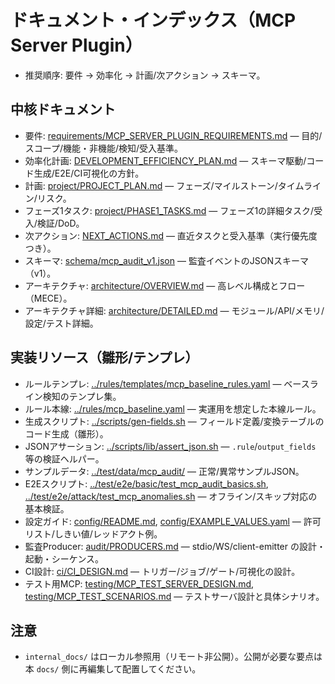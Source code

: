 # ドキュメント・インデックス（MCP Server Plugin）

- 推奨順序: 要件 → 効率化 → 計画/次アクション → スキーマ。

## 中核ドキュメント
- 要件: [requirements/MCP_SERVER_PLUGIN_REQUIREMENTS.md](requirements/MCP_SERVER_PLUGIN_REQUIREMENTS.md) — 目的/スコープ/機能・非機能/検知/受入基準。
- 効率化計画: [DEVELOPMENT_EFFICIENCY_PLAN.md](DEVELOPMENT_EFFICIENCY_PLAN.md) — スキーマ駆動/コード生成/E2E/CI可視化の方針。
- 計画: [project/PROJECT_PLAN.md](project/PROJECT_PLAN.md) — フェーズ/マイルストーン/タイムライン/リスク。
- フェーズ1タスク: [project/PHASE1_TASKS.md](project/PHASE1_TASKS.md) — フェーズ1の詳細タスク/受入/検証/DoD。
- 次アクション: [NEXT_ACTIONS.md](NEXT_ACTIONS.md) — 直近タスクと受入基準（実行優先度つき）。
- スキーマ: [schema/mcp_audit_v1.json](schema/mcp_audit_v1.json) — 監査イベントのJSONスキーマ（v1）。
- アーキテクチャ: [architecture/OVERVIEW.md](architecture/OVERVIEW.md) — 高レベル構成とフロー（MECE）。
- アーキテクチャ詳細: [architecture/DETAILED.md](architecture/DETAILED.md) — モジュール/API/メモリ/設定/テスト詳細。

## 実装リソース（雛形/テンプレ）
- ルールテンプレ: [../rules/templates/mcp_baseline_rules.yaml](../rules/templates/mcp_baseline_rules.yaml) — ベースライン検知のテンプレ集。
- ルール本線: [../rules/mcp_baseline.yaml](../rules/mcp_baseline.yaml) — 実運用を想定した本線ルール。
- 生成スクリプト: [../scripts/gen-fields.sh](../scripts/gen-fields.sh) — フィールド定義/変換テーブルのコード生成（雛形）。
- JSONアサーション: [../scripts/lib/assert_json.sh](../scripts/lib/assert_json.sh) — `.rule`/`output_fields` 等の検証ヘルパー。
- サンプルデータ: [../test/data/mcp_audit/](../test/data/mcp_audit/) — 正常/異常サンプルJSON。
- E2Eスクリプト: [../test/e2e/basic/test_mcp_audit_basics.sh](../test/e2e/basic/test_mcp_audit_basics.sh), [../test/e2e/attack/test_mcp_anomalies.sh](../test/e2e/attack/test_mcp_anomalies.sh) — オフライン/スキップ対応の基本検証。
- 設定ガイド: [config/README.md](config/README.md), [config/EXAMPLE_VALUES.yaml](config/EXAMPLE_VALUES.yaml) — 許可リスト/しきい値/レッドアクト例。
- 監査Producer: [audit/PRODUCERS.md](audit/PRODUCERS.md) — stdio/WS/client-emitter の設計・起動・シーケンス。
- CI設計: [ci/CI_DESIGN.md](ci/CI_DESIGN.md) — トリガー/ジョブ/ゲート/可視化の設計。
- テスト用MCP: [testing/MCP_TEST_SERVER_DESIGN.md](testing/MCP_TEST_SERVER_DESIGN.md), [testing/MCP_TEST_SCENARIOS.md](testing/MCP_TEST_SCENARIOS.md) — テストサーバ設計と具体シナリオ。

## 注意
- `internal_docs/` はローカル参照用（リモート非公開）。公開が必要な要点は本 `docs/` 側に再編集して配置してください。
